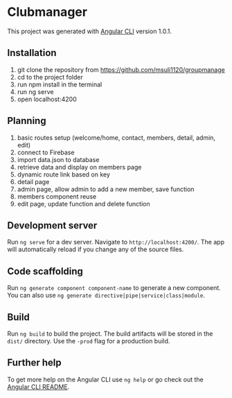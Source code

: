 # Clubmanager

This project was generated with [Angular CLI](https://github.com/angular/angular-cli) version 1.0.1.

## Installation
1. git clone the repository from https://github.com/msuli1120/groupmanage
2. cd to the project folder
3. run npm install in the terminal
4. run ng serve
5. open localhost:4200

## Planning
1. basic routes setup (welcome/home, contact, members, detail, admin, edit)
2. connect to Firebase
3. import data.json to database
4. retrieve data and display on members page
5. dynamic route link based on key
6. detail page
7. admin page, allow admin to add a new member, save function
8. members component reuse
9. edit page, update function and delete function

## Development server

Run `ng serve` for a dev server. Navigate to `http://localhost:4200/`. The app will automatically reload if you change any of the source files.

## Code scaffolding

Run `ng generate component component-name` to generate a new component. You can also use `ng generate directive|pipe|service|class|module`.

## Build

Run `ng build` to build the project. The build artifacts will be stored in the `dist/` directory. Use the `-prod` flag for a production build.


## Further help

To get more help on the Angular CLI use `ng help` or go check out the [Angular CLI README](https://github.com/angular/angular-cli/blob/master/README.md).
